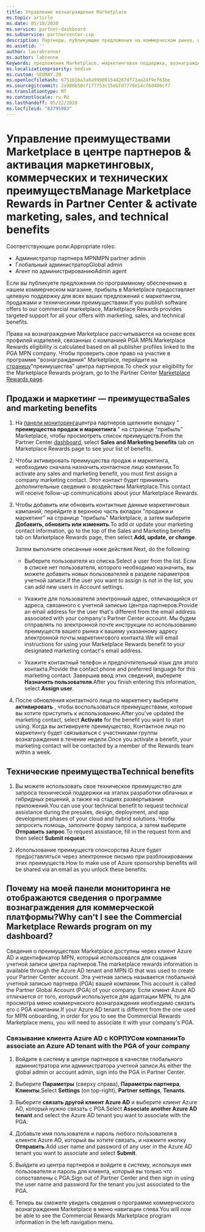 ```yaml
---
title: Управление вознаграждения Marketplace
ms.topic: article
ms.date: 05/18/2020
ms.service: partner-dashboard
ms.subservice: partnercenter-csp
description: Партнеры, публикующие предложения на коммерческом рынке, имеют право на поддержку маркетинговых услуг.
ms.assetid: ''
author: laurabrenner
ms.author: labrenne
Keywords: предложения Marketplace, маркетинговая поддержка, вознаграждения, преимущества для издателя
ms.localizationpriority: medium
ms.custom: SEOMAY.20
ms.openlocfilehash: 6751b1ba7a8a99980154d287df71aa24f9cf63be
ms.sourcegitcommit: 2a980b50cf177753c15ebfd7770e14cf6d486cf7
ms.translationtype: MT
ms.contentlocale: ru-RU
ms.lasthandoff: 05/22/2020
ms.locfileid: "83795983"
---
```

# <a name="manage-marketplace-rewards-in-partner-center--activate-marketing-sales-and-technical-benefits"></a><span data-ttu-id="14ab9-104">Управление преимуществами Marketplace в центре партнеров & активация маркетинговых, коммерческих и технических преимуществ</span><span class="sxs-lookup"><span data-stu-id="14ab9-104">Manage Marketplace Rewards in Partner Center & activate marketing, sales, and technical benefits</span></span>

<span data-ttu-id="14ab9-105">Соответствующие роли:</span><span class="sxs-lookup"><span data-stu-id="14ab9-105">Appropriate roles:</span></span>

- <span data-ttu-id="14ab9-106">Администратор партнера MPN</span><span class="sxs-lookup"><span data-stu-id="14ab9-106">MPN partner admin</span></span>
- <span data-ttu-id="14ab9-107">Глобальный администратор</span><span class="sxs-lookup"><span data-stu-id="14ab9-107">Global admin</span></span>
- <span data-ttu-id="14ab9-108">Агент по администрированию</span><span class="sxs-lookup"><span data-stu-id="14ab9-108">Admin agent</span></span>

<span data-ttu-id="14ab9-109">Если вы публикуете предложения по программному обеспечению в нашем коммерческом магазине, прибыль в Marketplace предоставляет целевую поддержку для всех ваших предложений с маркетингом, продажами и техническими преимуществами.</span><span class="sxs-lookup"><span data-stu-id="14ab9-109">If you  publish software offers to our commercial marketplace, Marketplace Rewards provides targeted support for all your offers with marketing, sales, and technical benefits.</span></span>

<span data-ttu-id="14ab9-110">Права на вознаграждение Marketplace рассчитываются на основе всех профилей издателей, связанных с компанией PGA MPN.</span><span class="sxs-lookup"><span data-stu-id="14ab9-110">Marketplace Rewards eligibility is calculated based on all publisher profiles linked to the PGA MPN company.</span></span> <span data-ttu-id="14ab9-111">Чтобы проверить свое право на участие в программе "вознаграждения" Marketplace, перейдите на [страницу](https://partner.microsoft.com/dashboard/mpn/program/commercialmarketplace)"преимущества" центра партнеров.</span><span class="sxs-lookup"><span data-stu-id="14ab9-111">To check your eligibility for the Marketplace Rewards program, go to the Partner Center [Marketplace Rewards page](https://partner.microsoft.com/dashboard/mpn/program/commercialmarketplace).</span></span>

## <a name="sales-and-marketing-benefits"></a><span data-ttu-id="14ab9-112">Продажи и маркетинг — преимущества</span><span class="sxs-lookup"><span data-stu-id="14ab9-112">Sales and marketing benefits</span></span>

1. <span data-ttu-id="14ab9-113">На [панели мониторинга](https://partner.microsoft.com/dashboard)центра партнеров щелкните вкладку " **преимущества продаж и маркетинга** " на странице "прибыль" Marketplace, чтобы просмотреть список преимуществ.</span><span class="sxs-lookup"><span data-stu-id="14ab9-113">From the Partner Center [dashboard](https://partner.microsoft.com/dashboard), select **Sales and Marketing benefits** tab on Marketplace Rewards page to see your list of benefits.</span></span> 

2. <span data-ttu-id="14ab9-114">Чтобы активировать преимущества продаж и маркетинга, необходимо сначала назначить контактное лицо компании.</span><span class="sxs-lookup"><span data-stu-id="14ab9-114">To activate any sales and marketing benefit, you must first assign a company marketing contact.</span></span> <span data-ttu-id="14ab9-115">Этот контакт будет принимать дополнительные сведения о воздействии Marketplace.</span><span class="sxs-lookup"><span data-stu-id="14ab9-115">This contact will receive follow-up communications about your Marketplace Rewards.</span></span>

3. <span data-ttu-id="14ab9-116">Чтобы добавить или обновить контактные данные маркетинговых кампаний, перейдите в верхнюю часть вкладки "продажи и маркетинг" на странице "прибыль" Marketplace, а затем выберите **Добавить, обновить или изменить**.</span><span class="sxs-lookup"><span data-stu-id="14ab9-116">To add or update your marketing contact information, go to the top of the Sales and Marketing benefits tab on Marketplace Rewards page, then select **Add, update, or change**.</span></span> 

   <span data-ttu-id="14ab9-117">Затем выполните описанные ниже действия.</span><span class="sxs-lookup"><span data-stu-id="14ab9-117">Next, do the following:</span></span>

   - <span data-ttu-id="14ab9-118">Выберите пользователя из списка.</span><span class="sxs-lookup"><span data-stu-id="14ab9-118">Select a user from the list.</span></span> <span data-ttu-id="14ab9-119">Если в списке нет пользователя, которого необходимо назначить, вы можете добавить новых пользователей в разделе параметров учетной записи.</span><span class="sxs-lookup"><span data-stu-id="14ab9-119">If the user you want to assign is not in the list, you can add new users in Account settings.</span></span>

   - <span data-ttu-id="14ab9-120">Укажите для пользователя электронный адрес, отличающийся от адреса, связанного с учетной записью Центра партнеров.</span><span class="sxs-lookup"><span data-stu-id="14ab9-120">Provide an email address for the user that's different from the email address associated with your company's Partner Center account.</span></span> <span data-ttu-id="14ab9-121">Мы будем отправлять по электронной почте инструкции по использованию преимуществ вашего рынка к вашему указанному адресу электронной почты маркетингового контакта.</span><span class="sxs-lookup"><span data-stu-id="14ab9-121">We will email instructions for using your Marketplace Rewards benefit to your designated marketing contact's email address.</span></span>

   - <span data-ttu-id="14ab9-122">Укажите контактный телефон и предпочтительный язык для этого контакта.</span><span class="sxs-lookup"><span data-stu-id="14ab9-122">Provide the contact phone and preferred language for this marketing contact.</span></span> <span data-ttu-id="14ab9-123">Завершив ввод этих сведений, выберите **Назначить пользователя**.</span><span class="sxs-lookup"><span data-stu-id="14ab9-123">After you finish entering this information, select **Assign user**.</span></span>

4. <span data-ttu-id="14ab9-124">После обновления контактного лица по маркетингу выберите **активировать** , чтобы воспользоваться преимуществами, которые вы хотите приступить к использованию.</span><span class="sxs-lookup"><span data-stu-id="14ab9-124">After you’ve updated the marketing contact, select **Activate** for the benefit you want to start using.</span></span> <span data-ttu-id="14ab9-125">Когда вы активируете преимущество, Контактное лицо по маркетингу будет связываться с участниками группы вознаграждения в течение недели.</span><span class="sxs-lookup"><span data-stu-id="14ab9-125">Once you activate a benefit, your marketing contact will be contacted by a member of the Rewards team within a week.</span></span>

## <a name="technical-benefits"></a><span data-ttu-id="14ab9-126">Технические преимущества</span><span class="sxs-lookup"><span data-stu-id="14ab9-126">Technical benefits</span></span>

1. <span data-ttu-id="14ab9-127">Вы можете использовать свое техническое преимущество для запроса технической поддержки на этапах разработки облачных и гибридных решений, а также на стадиях развертывания приложений.</span><span class="sxs-lookup"><span data-stu-id="14ab9-127">You can use your technical benefit to request technical assistance during the presales, design, deployment, and app development phases of your cloud and hybrid solutions.</span></span> <span data-ttu-id="14ab9-128">Чтобы запросить помощь, заполните форму запроса, а затем выберите **Отправить запрос**.</span><span class="sxs-lookup"><span data-stu-id="14ab9-128">To request assistance, fill in the request form and then select **Submit request**.</span></span>

2. <span data-ttu-id="14ab9-129">Использование преимуществ спонсорства Azure будет предоставляться через электронное письмо при разблокировании этих преимуществ.</span><span class="sxs-lookup"><span data-stu-id="14ab9-129">How to make use of Azure sponsorship benefits will be shared via an email as you unlock these benefits.</span></span>

## <a name="why-cant-i-see-the-commercial-marketplace-rewards-program-on-my-dashboard"></a><span data-ttu-id="14ab9-130">Почему на моей панели мониторинга не отображаются сведения о программе вознаграждения для коммерческой платформы?</span><span class="sxs-lookup"><span data-stu-id="14ab9-130">Why can't I see the Commercial Marketplace Rewards program on my dashboard?</span></span>

<span data-ttu-id="14ab9-131">Сведения о преимуществах Marketplace доступны через клиент Azure AD и идентификатор MPN, который использовался для создания учетной записи центра партнеров.</span><span class="sxs-lookup"><span data-stu-id="14ab9-131">The marketplace rewards information is available through the Azure AD tenant and MPN ID that was used to create your Partner Center account.</span></span> <span data-ttu-id="14ab9-132">Эта учетная запись называется глобальной учетной записью партнера (PGA) вашей компании.</span><span class="sxs-lookup"><span data-stu-id="14ab9-132">This account is called the Partner Global Account (PGA) of your company.</span></span> <span data-ttu-id="14ab9-133">Если клиент Azure AD отличается от того, который используется для адаптации MPN, то для просмотра меню коммерческого вознаграждения необходимо связать его с PGA компании.</span><span class="sxs-lookup"><span data-stu-id="14ab9-133">If your Azure AD tenant is different from the  one used for MPN onboarding, in order for you to see the Commercial Rewards Marketplace menu, you will need to associate it with your company's PGA.</span></span>

### <a name="to-associate-an-azure-ad-tenant-with-the-pga-of-your-company"></a><span data-ttu-id="14ab9-134">Связывание клиента Azure AD с КОРПУСом компании</span><span class="sxs-lookup"><span data-stu-id="14ab9-134">To associate an Azure AD tenant with the PGA of your company</span></span>

1. <span data-ttu-id="14ab9-135">Войдите в систему в центре партнеров в качестве глобального администратора или администратора учетной записи.</span><span class="sxs-lookup"><span data-stu-id="14ab9-135">As either the global admin or account admin, sign into the PGA in Partner Center.</span></span>

2. <span data-ttu-id="14ab9-136">Выберите **Параметры** (сверху справа), **Параметры партнера**, **Клиенты**.</span><span class="sxs-lookup"><span data-stu-id="14ab9-136">Select **Settings** (on top-right), **Partner settings**, **Tenants**.</span></span> 

3. <span data-ttu-id="14ab9-137">Выберите **связать другой клиент Azure AD** и выберите клиент Azure AD, который нужно связать с PGA.</span><span class="sxs-lookup"><span data-stu-id="14ab9-137">Select **Associate another Azure AD tenant** and select the Azure AD tenant you want to associate with the PGA.</span></span>

4. <span data-ttu-id="14ab9-138">Добавьте имя пользователя и пароль любого пользователя в клиенте Azure AD, который вы хотите связать, и нажмите кнопку **Отправить**.</span><span class="sxs-lookup"><span data-stu-id="14ab9-138">Add user name and password of any user in the Azure AD tenant you want to associate and select **Submit**.</span></span>

5. <span data-ttu-id="14ab9-139">Выйдите из центра партнеров и войдите в систему, используя имя пользователя и пароль для клиента, который вы только что сопоставлены с PGA.</span><span class="sxs-lookup"><span data-stu-id="14ab9-139">Sign out of Partner Center and then sign in using the user name and password for the tenant you just associated to the PGA.</span></span>

6. <span data-ttu-id="14ab9-140">Теперь вы сможете увидеть сведения о программе коммерческого вознаграждения Marketplace в меню навигации слева.</span><span class="sxs-lookup"><span data-stu-id="14ab9-140">You will now be able to see the Commercial Rewards Marketplace program information in the left navigation menu.</span></span>

